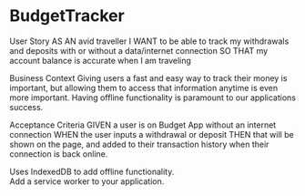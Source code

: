 # BudgetTracker
User Story
AS AN avid traveller I WANT to be able to track my withdrawals and deposits with or without a data/internet connection SO THAT my account balance is accurate when I am traveling

Business Context
Giving users a fast and easy way to track their money is important, but allowing them to access that information anytime is even more important. Having offline functionality is paramount to our applications success.

Acceptance Criteria
GIVEN a user is on Budget App without an internet connection WHEN the user inputs a withdrawal or deposit THEN that will be shown on the page, and added to their transaction history when their connection is back online.

Uses IndexedDB to add offline functionality. 
</br>
Add a service worker to your application. 
